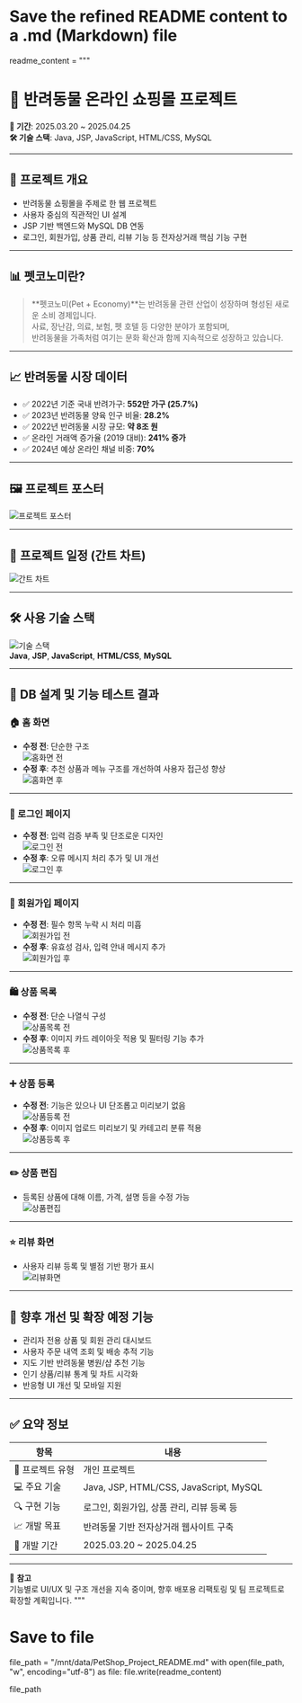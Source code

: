 # Save the refined README content to a .md (Markdown) file

readme_content = """
# 🐾 반려동물 온라인 쇼핑몰 프로젝트

**📅 기간**: 2025.03.20 ~ 2025.04.25  
**🛠️ 기술 스택**: Java, JSP, JavaScript, HTML/CSS, MySQL

---

## 📌 프로젝트 개요

- 반려동물 쇼핑몰을 주제로 한 웹 프로젝트  
- 사용자 중심의 직관적인 UI 설계  
- JSP 기반 백엔드와 MySQL DB 연동  
- 로그인, 회원가입, 상품 관리, 리뷰 기능 등 전자상거래 핵심 기능 구현

---

## 📊 펫코노미란?

> **펫코노미(Pet + Economy)**는 반려동물 관련 산업이 성장하며 형성된 새로운 소비 경제입니다.  
사료, 장난감, 의료, 보험, 펫 호텔 등 다양한 분야가 포함되며,  
반려동물을 가족처럼 여기는 문화 확산과 함께 지속적으로 성장하고 있습니다.

---

## 📈 반려동물 시장 데이터

- ✅ 2022년 기준 국내 반려가구: **552만 가구 (25.7%)**  
- ✅ 2023년 반려동물 양육 인구 비율: **28.2%**  
- ✅ 2022년 반려동물 시장 규모: **약 8조 원**  
- ✅ 온라인 거래액 증가율 (2019 대비): **241% 증가**  
- ✅ 2024년 예상 온라인 채널 비중: **70%**

---

## 🖼️ 프로젝트 포스터

![프로젝트 포스터](./반려동물%20쇼핑몰%20포스터.jpg)

---

## 📅 프로젝트 일정 (간트 차트)

![간트 차트](./개인프로젝트(PetShop)-001.png)

---

## 🛠️ 사용 기술 스택

![기술 스택](./java.jpg)  
**Java**, **JSP**, **JavaScript**, **HTML/CSS**, **MySQL**

---

## 🧪 DB 설계 및 기능 테스트 결과

### 🏠 홈 화면
- **수정 전**: 단순한 구조  
  ![홈화면 전](./홈화면(전).jpg)
- **수정 후**: 추천 상품과 메뉴 구조를 개선하여 사용자 접근성 향상  
  ![홈화면 후](./홈화면.jpg)

---

### 🔐 로그인 페이지
- **수정 전**: 입력 검증 부족 및 단조로운 디자인  
  ![로그인 전](./로그인페이지(전).jpg)
- **수정 후**: 오류 메시지 처리 추가 및 UI 개선  
  ![로그인 후](./로그인.jpg)

---

### 📝 회원가입 페이지
- **수정 전**: 필수 항목 누락 시 처리 미흡  
  ![회원가입 전](./회원가입(전).jpg)
- **수정 후**: 유효성 검사, 입력 안내 메시지 추가  
  ![회원가입 후](./회원가입.jpg)

---

### 🛍️ 상품 목록
- **수정 전**: 단순 나열식 구성  
  ![상품목록 전](./상품목록(전).jpg)
- **수정 후**: 이미지 카드 레이아웃 적용 및 필터링 기능 추가  
  ![상품목록 후](./상품목록.jpg)

---

### ➕ 상품 등록
- **수정 전**: 기능은 있으나 UI 단조롭고 미리보기 없음  
  ![상품등록 전](./상품등록(전).jpg)
- **수정 후**: 이미지 업로드 미리보기 및 카테고리 분류 적용  
  ![상품등록 후](./상품등록.jpg)

---

### ✏️ 상품 편집

- 등록된 상품에 대해 이름, 가격, 설명 등을 수정 가능  
  ![상품편집](./상품편집.jpg)

---

### ⭐ 리뷰 화면

- 사용자 리뷰 등록 및 별점 기반 평가 표시  
  ![리뷰화면](./리뷰화면.jpg)

---

## 🔄 향후 개선 및 확장 예정 기능

- 관리자 전용 상품 및 회원 관리 대시보드  
- 사용자 주문 내역 조회 및 배송 추적 기능  
- 지도 기반 반려동물 병원/샵 추천 기능  
- 인기 상품/리뷰 통계 및 차트 시각화  
- 반응형 UI 개선 및 모바일 지원

---

## ✅ 요약 정보

| 항목 | 내용 |
|------|------|
| 🧩 프로젝트 유형 | 개인 프로젝트 |
| 💻 주요 기술 | Java, JSP, HTML/CSS, JavaScript, MySQL |
| 🔍 구현 기능 | 로그인, 회원가입, 상품 관리, 리뷰 등록 등 |
| 📈 개발 목표 | 반려동물 기반 전자상거래 웹사이트 구축 |
| 📆 개발 기간 | 2025.03.20 ~ 2025.04.25 |

---

📌 **참고**  
기능별로 UI/UX 및 구조 개선을 지속 중이며, 향후 배포용 리팩토링 및 팀 프로젝트로 확장할 계획입니다.
"""

# Save to file
file_path = "/mnt/data/PetShop_Project_README.md"
with open(file_path, "w", encoding="utf-8") as file:
    file.write(readme_content)

file_path
